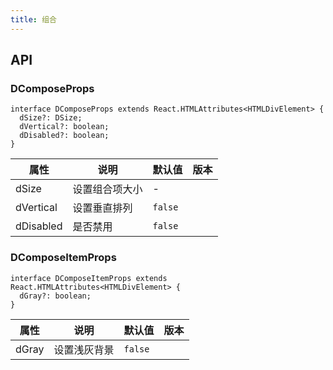 ```yaml
---
title: 组合
---
```


## API

### DComposeProps

```tsx
interface DComposeProps extends React.HTMLAttributes<HTMLDivElement> {
  dSize?: DSize;
  dVertical?: boolean;
  dDisabled?: boolean;
}
```

<!-- prettier-ignore-start -->
| 属性 | 说明 | 默认值 | 版本 | 
| --- | --- | --- | --- | 
| dSize | 设置组合项大小 | - |  |
| dVertical | 设置垂直排列 | `false` |  |
| dDisabled | 是否禁用 | `false` |  |
<!-- prettier-ignore-end -->

### DComposeItemProps

```tsx
interface DComposeItemProps extends React.HTMLAttributes<HTMLDivElement> {
  dGray?: boolean;
}
```

<!-- prettier-ignore-start -->
| 属性 | 说明 | 默认值 | 版本 | 
| --- | --- | --- | --- | 
| dGray | 设置浅灰背景 | `false` |  |
<!-- prettier-ignore-end -->
